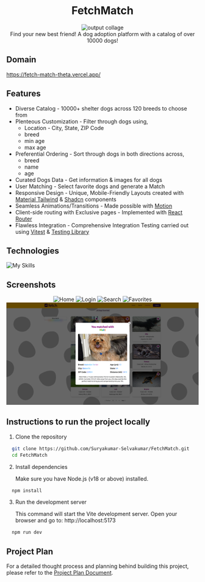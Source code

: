 <h1 align='center'>FetchMatch</h1>

<div align="center">
   <img width=auto height=auto src="./public/output-mobile.png" alt="output collage">
</div>

<div align='center'>Find your new best friend! A dog adoption platform with a catalog of over 10000 dogs!</div>

## Domain

https://fetch-match-theta.vercel.app/

## Features

- Diverse Catalog - 10000+ shelter dogs across 120 breeds to choose from
- Plenteous Customization - Filter through dogs using,
  - Location - City, State, ZIP Code
  - breed
  - min age
  - max age
- Preferential Ordering - Sort through dogs in both directions across,
  - breed
  - name
  - age
- Curated Dogs Data - Get information & images for all dogs
- User Matching - Select favorite dogs and generate a Match
- Responsive Design - Unique, Mobile-Friendly Layouts created with [Material Tailwind](https://www.material-tailwind.com/) & [Shadcn](https://ui.shadcn.com/) components
- Seamless Animations/Transitions - Made possible with [Motion](https://motion.dev/)
- Client-side routing with Exclusive pages - Implemented with [React Router](https://reactrouter.com/)
- Flawless Integration - Comprehensive Integration Testing carried out using [Vitest](https://vitest.dev/) & [Testing Library](https://testing-library.com/)

## Technologies

![My Skills](https://go-skill-icons.vercel.app/api/icons?i=ts,react,tailwindcss,shadcn,vite,vitest,testinglibrary,vercel&theme=dark)

## Screenshots

<div align="center">
   <img width=auto height=auto src="./public/output-pc-1.png" alt="Home">
   <img width=auto height=auto src="./public/output-pc-2.png" alt="Login">
   <img width=auto height=auto src="./public/output-pc-3.png" alt="Search">
   <img width=auto height=auto src="./public/output-pc-4.png" alt="Favorites">
   <img width=auto height=auto src="./public/output-pc-5.png" alt="Match">
</div>

## Instructions to run the project locally

1. Clone the repository

```bash
  git clone https://github.com/Suryakumar-Selvakumar/FetchMatch.git
  cd FetchMatch
```

2. Install dependencies

   Make sure you have Node.js (v18 or above) installed.

```bash
  npm install
```

3. Run the development server

   This command will start the Vite development server. Open your browser and go to: http://localhost:5173

```bash
  npm run dev
```

## Project Plan

For a detailed thought process and planning behind building this project, please refer to the [Project Plan Document](./project-plan.md).

